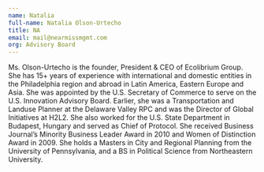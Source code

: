 ```yaml
---
name: Natalia
full-name: Natalia Olson-Urtecho
title: NA
email: mail@nearmissmgmt.com
org: Advisory Board
---
```


Ms. Olson-Urtecho is the founder, President & CEO of Ecolibrium Group. She has 15+ years of experience with international and domestic entities in the Philadelphia region and abroad in Latin America, Eastern Europe and Asia. She was appointed by the U.S. Secretary of Commerce to serve on the U.S. Innovation Advisory Board. Earlier, she was a Transportation and Landuse Planner at the Delaware Valley RPC and was the Director of Global Initiatives at H2L2. She also worked for the U.S. State Department in Budapest, Hungary and served as Chief of Protocol. She received Business Journal’s Minority Business Leader Award in 2010 and Women of Distinction Award in 2009. She holds a Masters in City and Regional Planning from the University of Pennsylvania, and a BS in Political Science from Northeastern University. 
